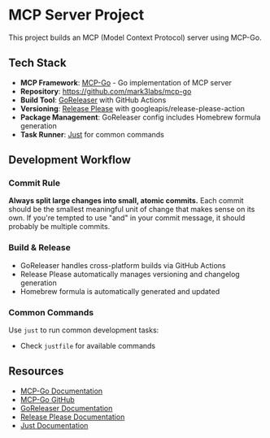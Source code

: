 # MCP Server Project

This project builds an MCP (Model Context Protocol) server using MCP-Go.

## Tech Stack

- **MCP Framework**: [MCP-Go](https://mcp-go.dev/servers) - Go implementation of MCP server
- **Repository**: https://github.com/mark3labs/mcp-go
- **Build Tool**: [GoReleaser](https://goreleaser.com/) with GitHub Actions
- **Versioning**: [Release Please](https://github.com/googleapis/release-please-action) with googleapis/release-please-action
- **Package Management**: GoReleaser config includes Homebrew formula generation
- **Task Runner**: [Just](https://github.com/casey/just) for common commands

## Development Workflow

### Commit Rule
**Always split large changes into small, atomic commits.** Each commit should be the smallest meaningful unit of change that makes sense on its own. If you're tempted to use "and" in your commit message, it should probably be multiple commits.

### Build & Release
- GoReleaser handles cross-platform builds via GitHub Actions
- Release Please automatically manages versioning and changelog generation
- Homebrew formula is automatically generated and updated

### Common Commands
Use `just` to run common development tasks:
- Check `justfile` for available commands

## Resources
- [MCP-Go Documentation](https://mcp-go.dev/servers)
- [MCP-Go GitHub](https://github.com/mark3labs/mcp-go)
- [GoReleaser Documentation](https://goreleaser.com/)
- [Release Please Documentation](https://github.com/google-github-actions/release-please-action)
- [Just Documentation](https://github.com/casey/just)